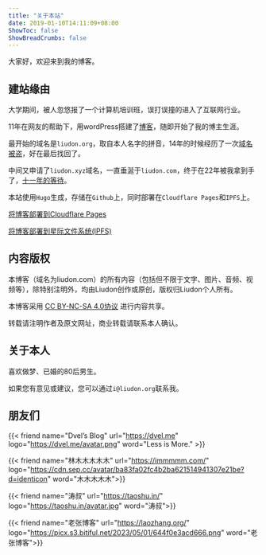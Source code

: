 ```yaml
---
title: "关于本站"
date: 2019-01-10T14:11:09+08:00
ShowToc: false
ShowBreadCrumbs: false
---
```


大家好，欢迎来到我的博客。

## 建站缘由

大学期间，被人忽悠报了一个计算机培训班，误打误撞的进入了互联网行业。

11年在网友的帮助下，用wordPress搭建了[博客](https://www.liudon.org/1.html)，随即开始了我的博主生涯。

最开始的域名是`liudon.org`，取自本人名字的拼音，14年的时候经历了一次[域名被盗](https://www.liudon.org/1255.html)，好在最后找回了。

中间又申请了`liudon.xyz`域名，一直垂涎于`liudon.com`，终于在22年被我拿到手了，[十一年的等待](https://liudon.com/posts/%E5%8D%81%E4%B8%80%E5%B9%B4%E7%9A%84%E7%AD%89%E5%BE%85%E7%BB%88%E4%BA%8E%E6%8B%BF%E5%88%B0%E4%BA%86liudon.com%E5%9F%9F%E5%90%8D/)。

本站使用`Hugo`生成，存储在`Github`上，同时部署在`Cloudflare Pages`和`IPFS`上。

[将博客部署到Cloudflare Pages](https://liudon.com/posts/deploy-blog-to-cloudflare-pages/)

[将博客部署到星际文件系统(IPFS)](https://liudon.com/posts/deploy-blog-to-ipfs/)

## 内容版权

本博客（域名为liudon.com）的所有内容（包括但不限于文字、图片、音频、视频等），除特别注明外，均由Liudon创作或原创，版权归Liudon个人所有。

本博客采用 [CC BY-NC-SA 4.0协议](https://creativecommons.org/licenses/by-nc-sa/4.0/) 进行内容共享。

转载请注明作者及原文网址，商业转载请联系本人确认。

## 关于本人

喜欢做梦、已婚的80后男生。

如果您有意见或建议，您可以通过`i@liudon.org`联系我。

## 朋友们

{{< friend name="Dvel’s Blog" url="https://dvel.me" logo="https://dvel.me/avatar.png" word="Less is More." >}}

{{< friend name="林木木木木木" url="https://immmmm.com/" logo="https://cdn.sep.cc/avatar/ba83fa02fc4b2ba621514941307e21be?d=identicon" word="木木木木木">}}

{{< friend name="涛叔" url="https://taoshu.in/" logo="https://taoshu.in/avatar.jpg" word="涛叔">}}

{{< friend name="老张博客" url="https://laozhang.org/" logo="https://picx.s3.bitiful.net/2023/05/01/644f0e3acd666.png" word="老张博客">}}

